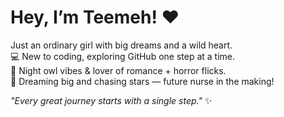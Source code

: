 # Hey, I’m Teemeh! ❤️  
Just an ordinary girl with big dreams and a wild heart.  
💻 New to coding, exploring GitHub one step at a time.  
🌙 Night owl vibes & lover of romance + horror flicks.  
🎯 Dreaming big and chasing stars — future nurse in the making!  

*"Every great journey starts with a single step."* ✨
